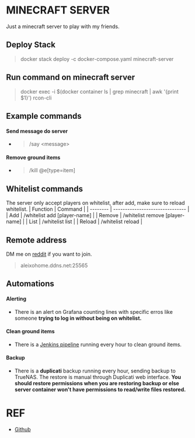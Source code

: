 # MINECRAFT SERVER
Just a minecraft server to play with my friends.

## Deploy Stack
> docker stack deploy -c docker-compose.yaml minecraft-server

## Run command on minecraft server
> docker exec -i $(docker container ls | grep minecraft | awk '{print $1}') rcon-cli

## Example commands
#### Send message do server
- > \/say \<message>
#### Remove ground items
- > /kill @e[type=item]

## Whitelist commands
The server only accept players on whitelist, after add, make sure to reload whitelist.
| Function |             Command             |
| -------- | ------------------------------- |
| Add      | /whitelist add [player-name]    |
| Remove   | /whitelist remove [player-name] |
| List     | /whitelist list                 |
| Reload   | /whitelist reload               |

## Remote address
DM me on [reddit](https://www.reddit.com/user/AleixoLucas/) if you want to join.
> aleixohome.ddns.net:25565

## Automations
#### Alerting
- There is an alert on Grafana counting lines with specific erros like someone **trying to log in without being on whitelist.**

#### Clean ground items
- There is a [Jenkins pipeline](Jenkinsfile.ground-items) running every hour to clean ground items.

#### Backup
- There is a **duplicati** backup running every hour, sending backup to TrueNAS. The restore is manual through Duplicati web interface. **You should restore permissions when you are restoring backup or else server container won't have permissions to read/write files restored.**

# REF
- [Github](https://github.com/itzg/docker-minecraft-server)